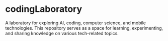 # codingLaboratory
A laboratory for exploring AI, coding, computer science, and mobile technologies. This repository serves as a space for learning, experimenting, and sharing knowledge on various tech-related topics.
